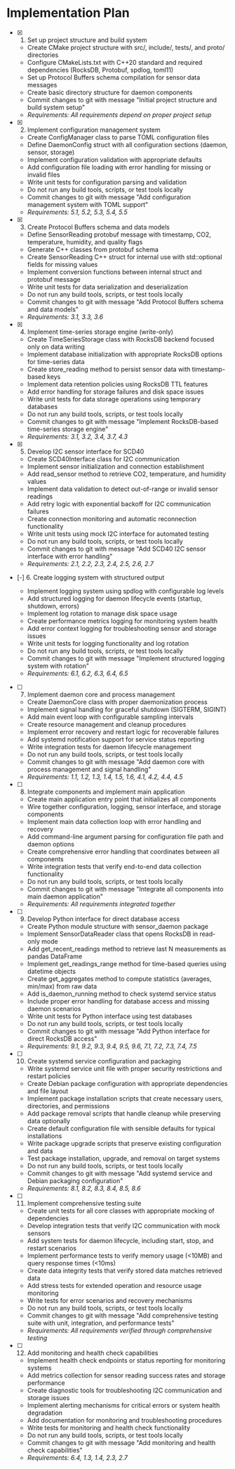 # Implementation Plan

- [x] 1. Set up project structure and build system
  - Create CMake project structure with src/, include/, tests/, and proto/ directories
  - Configure CMakeLists.txt with C++20 standard and required dependencies (RocksDB, Protobuf, spdlog, toml11)
  - Set up Protocol Buffers schema compilation for sensor data messages
  - Create basic directory structure for daemon components
  - Commit changes to git with message "Initial project structure and build system setup"
  - _Requirements: All requirements depend on proper project setup_

- [x] 2. Implement configuration management system
  - Create ConfigManager class to parse TOML configuration files
  - Define DaemonConfig struct with all configuration sections (daemon, sensor, storage)
  - Implement configuration validation with appropriate defaults
  - Add configuration file loading with error handling for missing or invalid files
  - Write unit tests for configuration parsing and validation
  - Do not run any build tools, scripts, or test tools locally
  - Commit changes to git with message "Add configuration management system with TOML support"
  - _Requirements: 5.1, 5.2, 5.3, 5.4, 5.5_

- [x] 3. Create Protocol Buffers schema and data models





  - Define SensorReading protobuf message with timestamp, CO2, temperature, humidity, and quality flags
  - Generate C++ classes from protobuf schema
  - Create SensorReading C++ struct for internal use with std::optional fields for missing values
  - Implement conversion functions between internal struct and protobuf message
  - Write unit tests for data serialization and deserialization
  - Do not run any build tools, scripts, or test tools locally
  - Commit changes to git with message "Add Protocol Buffers schema and data models"
  - _Requirements: 3.1, 3.3, 3.6_

- [x] 4. Implement time-series storage engine (write-only)





  - Create TimeSeriesStorage class with RocksDB backend focused only on data writing
  - Implement database initialization with appropriate RocksDB options for time-series data
  - Create store_reading method to persist sensor data with timestamp-based keys
  - Implement data retention policies using RocksDB TTL features
  - Add error handling for storage failures and disk space issues
  - Write unit tests for data storage operations using temporary databases
  - Do not run any build tools, scripts, or test tools locally
  - Commit changes to git with message "Implement RocksDB-based time-series storage engine"
  - _Requirements: 3.1, 3.2, 3.4, 3.7, 4.3_

- [x] 5. Develop I2C sensor interface for SCD40





  - Create SCD40Interface class for I2C communication
  - Implement sensor initialization and connection establishment
  - Add read_sensor method to retrieve CO2, temperature, and humidity values
  - Implement data validation to detect out-of-range or invalid sensor readings
  - Add retry logic with exponential backoff for I2C communication failures
  - Create connection monitoring and automatic reconnection functionality
  - Write unit tests using mock I2C interface for automated testing
  - Do not run any build tools, scripts, or test tools locally
  - Commit changes to git with message "Add SCD40 I2C sensor interface with error handling"
  - _Requirements: 2.1, 2.2, 2.3, 2.4, 2.5, 2.6, 2.7_

- [-] 6. Create logging system with structured output



  - Implement logging system using spdlog with configurable log levels
  - Add structured logging for daemon lifecycle events (startup, shutdown, errors)
  - Implement log rotation to manage disk space usage
  - Create performance metrics logging for monitoring system health
  - Add error context logging for troubleshooting sensor and storage issues
  - Write unit tests for logging functionality and log rotation
  - Do not run any build tools, scripts, or test tools locally
  - Commit changes to git with message "Implement structured logging system with rotation"
  - _Requirements: 6.1, 6.2, 6.3, 6.4, 6.5_

- [ ] 7. Implement daemon core and process management
  - Create DaemonCore class with proper daemonization process
  - Implement signal handling for graceful shutdown (SIGTERM, SIGINT)
  - Add main event loop with configurable sampling intervals
  - Create resource management and cleanup procedures
  - Implement error recovery and restart logic for recoverable failures
  - Add systemd notification support for service status reporting
  - Write integration tests for daemon lifecycle management
  - Do not run any build tools, scripts, or test tools locally
  - Commit changes to git with message "Add daemon core with process management and signal handling"
  - _Requirements: 1.1, 1.2, 1.3, 1.4, 1.5, 1.6, 4.1, 4.2, 4.4, 4.5_

- [ ] 8. Integrate components and implement main application
  - Create main application entry point that initializes all components
  - Wire together configuration, logging, sensor interface, and storage components
  - Implement main data collection loop with error handling and recovery
  - Add command-line argument parsing for configuration file path and daemon options
  - Create comprehensive error handling that coordinates between all components
  - Write integration tests that verify end-to-end data collection functionality
  - Do not run any build tools, scripts, or test tools locally
  - Commit changes to git with message "Integrate all components into main daemon application"
  - _Requirements: All requirements integrated together_

- [ ] 9. Develop Python interface for direct database access
  - Create Python module structure with sensor_daemon package
  - Implement SensorDataReader class that opens RocksDB in read-only mode
  - Add get_recent_readings method to retrieve last N measurements as pandas DataFrame
  - Implement get_readings_range method for time-based queries using datetime objects
  - Create get_aggregates method to compute statistics (averages, min/max) from raw data
  - Add is_daemon_running method to check systemd service status
  - Include proper error handling for database access and missing daemon scenarios
  - Write unit tests for Python interface using test databases
  - Do not run any build tools, scripts, or test tools locally
  - Commit changes to git with message "Add Python interface for direct RocksDB access"
  - _Requirements: 9.1, 9.2, 9.3, 9.4, 9.5, 9.6, 7.1, 7.2, 7.3, 7.4, 7.5_

- [ ] 10. Create systemd service configuration and packaging
  - Write systemd service unit file with proper security restrictions and restart policies
  - Create Debian package configuration with appropriate dependencies and file layout
  - Implement package installation scripts that create necessary users, directories, and permissions
  - Add package removal scripts that handle cleanup while preserving data optionally
  - Create default configuration file with sensible defaults for typical installations
  - Write package upgrade scripts that preserve existing configuration and data
  - Test package installation, upgrade, and removal on target systems
  - Do not run any build tools, scripts, or test tools locally
  - Commit changes to git with message "Add systemd service and Debian packaging configuration"
  - _Requirements: 8.1, 8.2, 8.3, 8.4, 8.5, 8.6_

- [ ] 11. Implement comprehensive testing suite
  - Create unit tests for all core classes with appropriate mocking of dependencies
  - Develop integration tests that verify I2C communication with mock sensors
  - Add system tests for daemon lifecycle, including start, stop, and restart scenarios
  - Implement performance tests to verify memory usage (<10MB) and query response times (<10ms)
  - Create data integrity tests that verify stored data matches retrieved data
  - Add stress tests for extended operation and resource usage monitoring
  - Write tests for error scenarios and recovery mechanisms
  - Do not run any build tools, scripts, or test tools locally
  - Commit changes to git with message "Add comprehensive testing suite with unit, integration, and performance tests"
  - _Requirements: All requirements verified through comprehensive testing_

- [ ] 12. Add monitoring and health check capabilities
  - Implement health check endpoints or status reporting for monitoring systems
  - Add metrics collection for sensor reading success rates and storage performance
  - Create diagnostic tools for troubleshooting I2C communication and storage issues
  - Implement alerting mechanisms for critical errors or system health degradation
  - Add documentation for monitoring and troubleshooting procedures
  - Write tests for monitoring and health check functionality
  - Do not run any build tools, scripts, or test tools locally
  - Commit changes to git with message "Add monitoring and health check capabilities"
  - _Requirements: 6.4, 1.3, 1.4, 2.3, 2.7_
